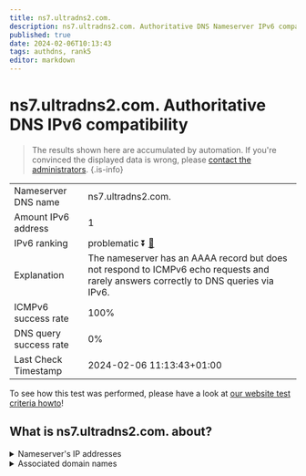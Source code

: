 ```yaml
---
title: ns7.ultradns2.com.
description: ns7.ultradns2.com. Authoritative DNS Nameserver IPv6 compatibility
published: true
date: 2024-02-06T10:13:43
tags: authdns, rank5
editor: markdown
---
```


# ns7.ultradns2.com. Authoritative DNS IPv6 compatibility

> The results shown here are accumulated by automation. If you're convinced the displayed data is wrong, please [contact the administrators](/howto/chat). 
{.is-info}




|   |   |
| - | - |
| Nameserver DNS name | ns7.ultradns2.com.
| Amount IPv6 address | 1
| IPv6 ranking | problematic :arrow_double_down: [🔗](/howto/ranking) |
| Explanation | The nameserver has an AAAA record but does not respond to ICMPv6 echo requests and rarely answers correctly to DNS queries via IPv6. |
| ICMPv6 success rate | 100%|
| DNS query success rate | 0% |
| Last Check Timestamp | 2024-02-06 11:13:43+01:00 |

To see how this test was performed, please have a look at [our website test criteria howto](/howto/testcriteria/authdns)!


## What is ns7.ultradns2.com. about?




<details>
<summary>Nameserver's IP addresses</summary>

2610:a1:3107::53

</details>



<details>
<summary>Associated domain names</summary>

www.rbc.com

</details>
